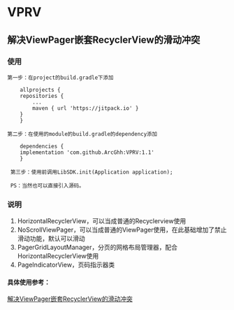 # VPRV

## 解决ViewPager嵌套RecyclerView的滑动冲突

### 使用
```
第一步：在project的build.gradle下添加

    allprojects {
	repositories {
		...
		maven { url 'https://jitpack.io' }
	}
    }
	
第二步：在使用的module的build.gradle的dependency添加

    dependencies {
	implementation 'com.github.ArcGhh:VPRV:1.1'
    }
    
 第三步：使用前调用LibSDK.init(Application application);
 
 PS：当然也可以直接引入源码。

```

### 说明
1. HorizontalRecyclerView，可以当成普通的Recyclerview使用
2. NoScrollViewPager，可以当成普通的ViewPager使用，在此基础增加了禁止滑动功能，默认可以滑动
3. PagerGridLayoutManager，分页的网格布局管理器，配合HorizontalRecyclerView使用
4. PageIndicatorView，页码指示器类

#### 具体使用参考：
[解决ViewPager嵌套RecyclerView的滑动冲突](https://github.com/ArcGhh/ViewPagerRecyclerViewScroll)